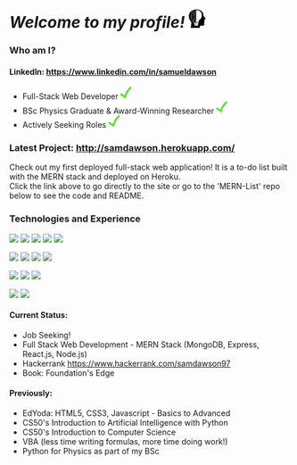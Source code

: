 # *Welcome to my profile!* <img src="https://github.com/Verano-20/Verano-20/blob/master/profile.png" alt="tick icon" width="30px" />

### Who am I?
#### LinkedIn: https://www.linkedin.com/in/samueldawson

- Full-Stack Web Developer <img src="https://github.com/Verano-20/Verano-20/blob/master/tick.png" alt="tick icon" width="20px" />
- BSc Physics Graduate & Award-Winning Researcher <img src="https://github.com/Verano-20/Verano-20/blob/master/tick.png" alt="tick icon" width="20px" />
- Actively Seeking Roles <img src="https://github.com/Verano-20/Verano-20/blob/master/tick.png" alt="tick icon" width="20px" />

### Latest Project: http://samdawson.herokuapp.com/
Check out my first deployed full-stack web application! It is a to-do list built with the MERN stack and deployed on Heroku.  
Click the link above to go directly to the site or go to the 'MERN-List' repo below to see the code and README.  

### Technologies and Experience
<img src="https://img.shields.io/badge/-Python-blue?style=plastic&logo=python&logoWidth=20&labelColor=black"/> <img src="https://img.shields.io/badge/-Javascript-blue?style=plastic&logo=javascript&logoWidth=20&labelColor=black"/> <img src="https://img.shields.io/badge/-HTML5-blue?style=plastic&logo=html5&logoWidth=20&labelColor=black"/> <img src="https://img.shields.io/badge/-CSS3-blue?style=plastic&logo=css3&logoWidth=20&labelColor=black"/> <img src="https://img.shields.io/badge/-C-blue?style=plastic&logo=c&logoWidth=20&labelColor=black"/>

<img src="https://img.shields.io/badge/-Node.js-orange?style=plastic&logo=node.js&logoWidth=20&labelColor=black"/> <img src="https://img.shields.io/badge/-Express-orange?style=plastic&logo=express&logoWidth=20&labelColor=black"/> <img src="https://img.shields.io/badge/-jQuery-orange?style=plastic&logo=jquery&logoWidth=20&labelColor=black"/> <img src="https://img.shields.io/badge/-Flask-orange?style=plastic&logo=flask&logoWidth=20&labelColor=black"/>

<img src="https://img.shields.io/badge/-Git-green?style=plastic&logo=git&logoWidth=20&labelColor=black"/> <img src="https://img.shields.io/badge/-Jira-green?style=plastic&logo=jira&logoWidth=20&labelColor=black"/> <img src="https://img.shields.io/badge/-Heroku-green?style=plastic&logo=heroku&logoWidth=20&labelColor=black"/>

<img src="https://img.shields.io/badge/-MongoDB-yellow?style=plastic&logo=mongodb&logoWidth=20&labelColor=black"/> <img src="https://img.shields.io/badge/-SQLite-yellow?style=plastic&logo=sqlite&logoWidth=20&labelColor=black"/>

#### Current Status:
- Job Seeking!
- Full Stack Web Development - MERN Stack (MongoDB, Express, React.js, Node.js)
- Hackerrank https://www.hackerrank.com/samdawson97
- Book: Foundation's Edge

#### Previously:
- EdYoda: HTML5, CSS3, Javascript - Basics to Advanced
- CS50's Introduction to Artificial Intelligence with Python
- CS50's Introduction to Computer Science
- VBA (less time writing formulas, more time doing work!)
- Python for Physics as part of my BSc
